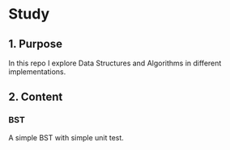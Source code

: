 # Study

## 1. Purpose
In this repo I explore Data Structures and Algorithms in different implementations.

## 2. Content

### BST
A simple BST with simple unit test.
